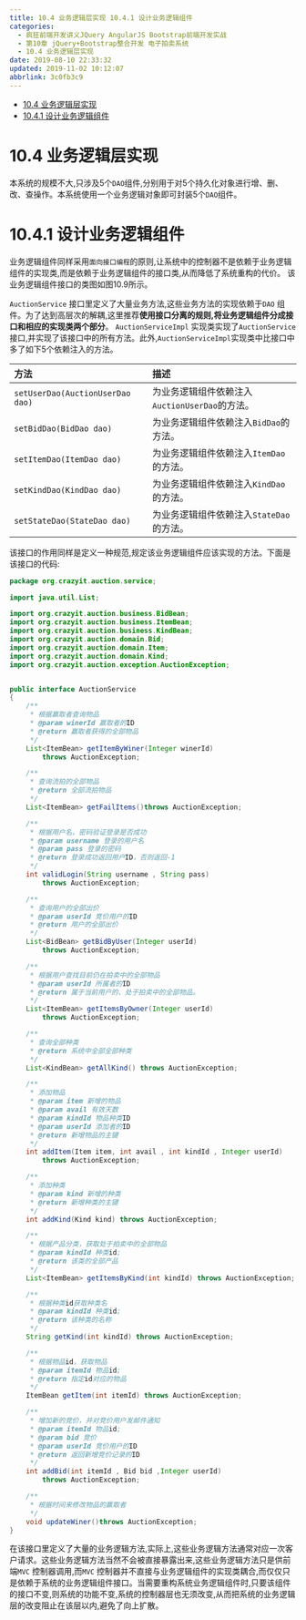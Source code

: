 ```yaml
---
title: 10.4 业务逻辑层实现 10.4.1 设计业务逻辑组件
categories: 
  - 疯狂前端开发讲义JQuery AngularJS Bootstrap前端开发实战
  - 第10章 jQuery+Bootstrap整合开发 电子拍卖系统
  - 10.4 业务逻辑层实现
date: 2019-08-10 22:33:32
updated: 2019-11-02 10:12:07
abbrlink: 3c0fb3c9
---
```

<div id='my_toc'>

- [10.4 业务逻辑层实现](/JavaReadingNotes/3c0fb3c9/#10-4-业务逻辑层实现)
- [10.4.1 设计业务逻辑组件](/JavaReadingNotes/3c0fb3c9/#10-4-1-设计业务逻辑组件)

</div>
<!--more-->
<script>if (navigator.platform.toLowerCase() == 'win32'){document.getElementById('my_toc').style.display = 'none';}</script>

<!--end-->
# 10.4 业务逻辑层实现 #
本系统的规模不大,只涉及5个`DAO`组件,分别用于对5个持久化对象进行增、删、改、查操作。本系统使用一个业务逻辑对象即可封装5个`DAO`组件。
# 10.4.1 设计业务逻辑组件 #
业务逻辑组件同样采用`面向接口编程`的原则,让系统中的控制器不是依赖于业务逻辑组件的实现类,而是依赖于业务逻辑组件的接口类,从而降低了系统重构的代价。
该业务逻辑组件接口的类图如图10.9所示。

`AuctionService` 接口里定义了大量业务方法,这些业务方法的实现依赖于`DAO` 组件。为了达到高层次的解耦,这里推荐**使用接口分离的规则,将业务逻辑组件分成接口和相应的实现类两个部分**。
`AuctionServiceImpl` 实现类实现了`AuctionService` 接口,并实现了该接口中的所有方法。此外,`AuctionServiceImpl`实现类中比接口中多了如下5个依赖注入的方法。

|方法|描述|
|:---|:---|
|`setUserDao(AuctionUserDao dao)`|为业务逻辑组件依赖注入`AuctionUserDao`的方法。|
|`setBidDao(BidDao dao)`|为业务逻辑组件依赖注入`BidDao`的方法。|
|`setItemDao(ItemDao dao)`|为业务逻辑组件依赖注入`ItemDao`的方法。|
|`setKindDao(KindDao dao)`|为业务逻辑组件依赖注入`KindDao`的方法。|
|`setStateDao(StateDao dao)`|为业务逻辑组件依赖注入`StateDao`的方法。|
该接口的作用同样是定义一种规范,规定该业务逻辑组件应该实现的方法。下面是该接口的代码:
```java
package org.crazyit.auction.service;

import java.util.List;

import org.crazyit.auction.business.BidBean;
import org.crazyit.auction.business.ItemBean;
import org.crazyit.auction.business.KindBean;
import org.crazyit.auction.domain.Bid;
import org.crazyit.auction.domain.Item;
import org.crazyit.auction.domain.Kind;
import org.crazyit.auction.exception.AuctionException;


public interface AuctionService
{
	/**
	 * 根据赢取者查询物品
	 * @param winerId 赢取者的ID
	 * @return 赢取者获得的全部物品
	 */
	List<ItemBean> getItemByWiner(Integer winerId)
		throws AuctionException;

	/**
	 * 查询流拍的全部物品
	 * @return 全部流拍物品
	 */
	List<ItemBean> getFailItems()throws AuctionException;

	/**
	 * 根据用户名，密码验证登录是否成功
	 * @param username 登录的用户名
 	 * @param pass 登录的密码
	 * @return 登录成功返回用户ID，否则返回-1
	 */
	int validLogin(String username , String pass)
		throws AuctionException;

	/**
	 * 查询用户的全部出价
	 * @param userId 竞价用户的ID
	 * @return 用户的全部出价
	 */
	List<BidBean> getBidByUser(Integer userId)
		throws AuctionException;

	/**
	 * 根据用户查找目前仍在拍卖中的全部物品
	 * @param userId 所属者的ID
	 * @return 属于当前用户的、处于拍卖中的全部物品。
	 */
	List<ItemBean> getItemsByOwner(Integer userId)
		throws AuctionException;

	/**
	 * 查询全部种类
	 * @return 系统中全部全部种类
	 */
	List<KindBean> getAllKind() throws AuctionException;

	/**
	 * 添加物品
	 * @param item 新增的物品
	 * @param avail 有效天数
	 * @param kindId 物品种类ID
	 * @param userId 添加者的ID
	 * @return 新增物品的主键
	 */
	int addItem(Item item, int avail , int kindId , Integer userId)
		throws AuctionException;

	/**
	 * 添加种类
	 * @param kind 新增的种类
	 * @return 新增种类的主键
	 */
	int addKind(Kind kind) throws AuctionException;

	/**
	 * 根据产品分类，获取处于拍卖中的全部物品
	 * @param kindId 种类id;
	 * @return 该类的全部产品
	 */
	List<ItemBean> getItemsByKind(int kindId) throws AuctionException;

	/**
	 * 根据种类id获取种类名
	 * @param kindId 种类id;
	 * @return 该种类的名称
	 */
	String getKind(int kindId) throws AuctionException;

	/**
	 * 根据物品id，获取物品
	 * @param itemId 物品id;
	 * @return 指定id对应的物品
	 */
	ItemBean getItem(int itemId) throws AuctionException;

	/**
	 * 增加新的竞价，并对竞价用户发邮件通知
	 * @param itemId 物品id;
	 * @param bid 竞价
	 * @param userId 竞价用户的ID
	 * @return 返回新增竞价记录的ID
	 */
	int addBid(int itemId , Bid bid ,Integer userId)
		throws AuctionException;

	/**
	 * 根据时间来修改物品的赢取者
	 */
	void updateWiner()throws AuctionException;
}
```
在该接口里定义了大量的业务逻辑方法,实际上,这些业务逻辑方法通常对应一次客户请求。这些业务逻辑方法当然不会被直接暴露出来,这些业务逻辑方法只是供前端`MVC` 控制器调用,而`MVC` 控制器并不直接与业务逻辑组件的实现类耦合,而仅仅只是依赖于系统的业务逻辑组件接口。当需要重构系统业务逻辑组件时,只要该组件的接口不变,则系统的功能不变,系统的控制器层也无须改变,从而把系统的业务逻辑层的改变阻止在该层以内,避免了向上扩散。

